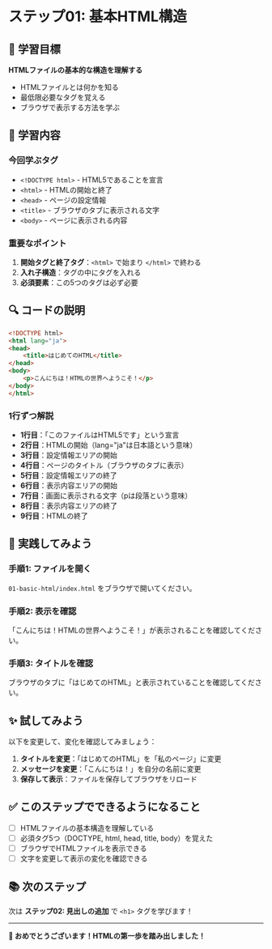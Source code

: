 # ステップ01: 基本HTML構造

## 🎯 学習目標

**HTMLファイルの基本的な構造を理解する**

- HTMLファイルとは何かを知る
- 最低限必要なタグを覚える
- ブラウザで表示する方法を学ぶ

## 📝 学習内容

### **今回学ぶタグ**
- `<!DOCTYPE html>` - HTML5であることを宣言
- `<html>` - HTMLの開始と終了
- `<head>` - ページの設定情報
- `<title>` - ブラウザのタブに表示される文字
- `<body>` - ページに表示される内容

### **重要なポイント**
1. **開始タグと終了タグ**：`<html>` で始まり `</html>` で終わる
2. **入れ子構造**：タグの中にタグを入れる
3. **必須要素**：この5つのタグは必ず必要

## 🔍 コードの説明

```html
<!DOCTYPE html>
<html lang="ja">
<head>
    <title>はじめてのHTML</title>
</head>
<body>
    <p>こんにちは！HTMLの世界へようこそ！</p>
</body>
</html>
```

### **1行ずつ解説**
- **1行目**：「このファイルはHTML5です」という宣言
- **2行目**：HTMLの開始（lang="ja"は日本語という意味）
- **3行目**：設定情報エリアの開始
- **4行目**：ページのタイトル（ブラウザのタブに表示）
- **5行目**：設定情報エリアの終了
- **6行目**：表示内容エリアの開始
- **7行目**：画面に表示される文字（pは段落という意味）
- **8行目**：表示内容エリアの終了
- **9行目**：HTMLの終了

## 🚀 実践してみよう

### **手順1: ファイルを開く**
`01-basic-html/index.html` をブラウザで開いてください。

### **手順2: 表示を確認**
「こんにちは！HTMLの世界へようこそ！」が表示されることを確認してください。

### **手順3: タイトルを確認**
ブラウザのタブに「はじめてのHTML」と表示されていることを確認してください。

## ✨ 試してみよう

以下を変更して、変化を確認してみましょう：

1. **タイトルを変更**：「はじめてのHTML」を「私のページ」に変更
2. **メッセージを変更**：「こんにちは！」を自分の名前に変更
3. **保存して表示**：ファイルを保存してブラウザをリロード

## ✅ このステップでできるようになること

- [ ] HTMLファイルの基本構造を理解している
- [ ] 必須タグ5つ（DOCTYPE, html, head, title, body）を覚えた
- [ ] ブラウザでHTMLファイルを表示できる
- [ ] 文字を変更して表示の変化を確認できる

## 📚 次のステップ

次は **ステップ02: 見出しの追加** で `<h1>` タグを学びます！

---

**🎉 おめでとうございます！HTMLの第一歩を踏み出しました！**